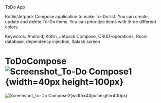 ToDo App

Kotlin/Jetpack Compose application to make To-Do list. You can create, update and delete To-Do items. You can prioritize items with three different colors.

Keywords: Android, Kotlin, Jetpack Compose, CRUD-operations, Room database, dependency injection, Splash screen


# ToDoCompose![Screenshot_To-Do Compose1](https://user-images.githubusercontent.com/48225995/232468181-d37ef403-c622-442e-b500-2c529650b736.jpg){width=40px height=100px}
![Screenshot_To-Do Compose2](https://user-images.githubusercontent.com/48225995/232468379-357d3c98-3d21-4362-9227-c8d3294e9dc6.jpg){width=40px height=400px}
